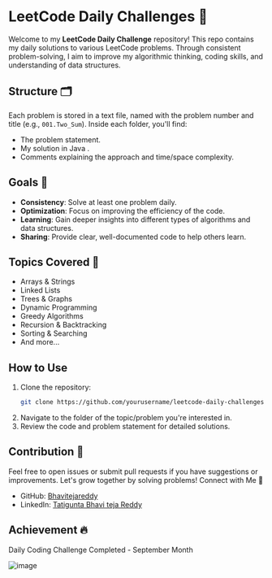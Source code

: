 # LeetCode Daily Challenges 🚀

Welcome to my **LeetCode Daily Challenge** repository! This repo contains my daily solutions to various LeetCode problems. Through consistent problem-solving, I aim to improve my algorithmic thinking, coding skills, and understanding of data structures.

## Structure 🗂️

Each problem is stored in a text file, named with the problem number and title (e.g., `001.Two_Sum`). Inside each folder, you'll find:
- The problem statement.
- My solution in Java .
- Comments explaining the approach and time/space complexity.

## Goals 🎯
- **Consistency**: Solve at least one problem daily.
- **Optimization**: Focus on improving the efficiency of the code.
- **Learning**: Gain deeper insights into different types of algorithms and data structures.
- **Sharing**: Provide clear, well-documented code to help others learn.

## Topics Covered 📝
- Arrays & Strings
- Linked Lists
- Trees & Graphs
- Dynamic Programming
- Greedy Algorithms
- Recursion & Backtracking
- Sorting & Searching
- And more...

## How to Use
1. Clone the repository:  
   ```bash
   git clone https://github.com/yourusername/leetcode-daily-challenges.git
2. Navigate to the folder of the topic/problem you're interested in.
3. Review the code and problem statement for detailed solutions.

## Contribution 🤝

Feel free to open issues or submit pull requests if you have suggestions or improvements. Let's grow together by solving problems!
Connect with Me 🔗
* GitHub:   [Bhavitejareddy](https://github.com/Bhavitejareddy)
* LinkedIn: [Tatigunta Bhavi teja Reddy](https://www.linkedin.com/in/tatigunta-bhavi-teja-reddy-b01008233/)
## Achievement :fire: 
Daily Coding Challenge Completed - September Month 

![image](https://github.com/user-attachments/assets/f6783d52-6aea-4962-bb0b-8076214a2a9c)




